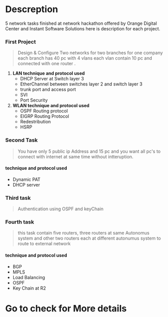 # Descreption
 5 network tasks finished at network hackathon offered by Orange Digital Center and Instant Software Solutions here is description for each project. 
 ### First Project
 >Design & Configure Two networks for two branches for one company each branch has 40 pc with 4 vlans each vlan contain 10 pc and connected with one router . 
  1. **LAN technique and protocol used** 
      - DHCP Server at Switch layer 3                    
      - EtherChannel between switches layer 2 and switch layer 3
      - trunk port and access port                       
      - SVI 
      - Port Security 
  2. **WLAN technique and protocol used**
      - OSPF Routing protocol                             
      - EIGRP Routing Protocol 
      - Redestribution                                    
      - HSRP 
 ### Second Task 
 >You have only 5 public ip Address and 15 pc and you want all pc's to connect with internet at same time without intteruption.
 #### technique and protocol used
 - Dynamic PAT 
 - DHCP server 
 ### Third task 
 >Authentication using OSPF and keyChain
 ### Fourth task 
 > this task contain five routers, three routers at same Autonomus system and other two routers each at different autonumus system to route to external network 
  #### technique and protocol used
 - BGP  
 - MPLS   
 - Load Balancing 
 - OSPF
 - Key Chain at R2
 
 # Go to check for More details #
      
   
